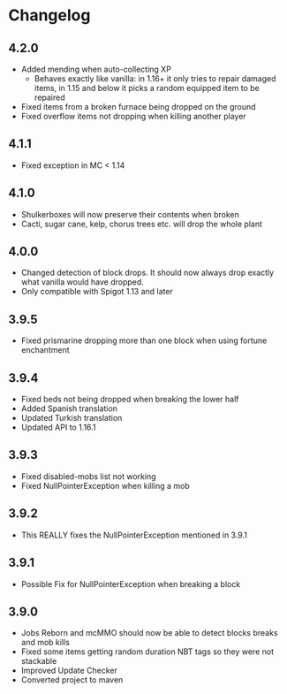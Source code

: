 # Changelog

## 4.2.0
- Added mending when auto-collecting XP
  - Behaves exactly like vanilla: in 1.16+ it only tries to repair damaged items, in 1.15 and below it picks a random equipped item to be repaired
- Fixed items from a broken furnace being dropped on the ground
- Fixed overflow items not dropping when killing another player

## 4.1.1
- Fixed exception in MC < 1.14

## 4.1.0
- Shulkerboxes will now preserve their contents when broken
- Cacti, sugar cane, kelp, chorus trees etc. will drop the whole plant

## 4.0.0
- Changed detection of block drops. It should now always drop exactly what vanilla would have dropped.
- Only compatible with Spigot 1.13 and later

## 3.9.5
- Fixed prismarine dropping more than one block when using fortune enchantment

## 3.9.4
- Fixed beds not being dropped when breaking the lower half
- Added Spanish translation
- Updated Turkish translation
- Updated API to 1.16.1

## 3.9.3
- Fixed disabled-mobs list not working
- Fixed NullPointerException when killing a mob 

## 3.9.2
- This REALLY fixes the NullPointerException mentioned in 3.9.1

## 3.9.1
- Possible Fix for NullPointerException when breaking a block

## 3.9.0
- Jobs Reborn and mcMMO should now be able to detect blocks breaks and mob kills
- Fixed some items getting random duration NBT tags so they were not stackable
- Improved Update Checker
- Converted project to maven